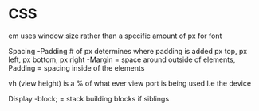 # CSS
em uses window size rather than a specific amount of px for font

Spacing
-Padding # of px determines where padding is added px top, px left, px bottom, px right
-Margin = space around outside of elements, Padding = spacing inside of the elements

vh (view height) is a % of what ever view port is being used I.e the device

Display 
-block; = stack building blocks if siblings 
